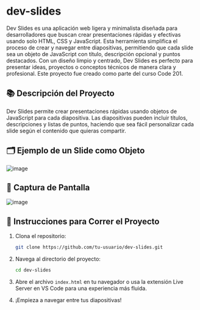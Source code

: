 # dev-slides

Dev Slides es una aplicación web ligera y minimalista diseñada para desarrolladores que buscan crear presentaciones rápidas y efectivas usando solo HTML, CSS y JavaScript. Esta herramienta simplifica el proceso de crear y navegar entre diapositivas, permitiendo que cada slide sea un objeto de JavaScript con título, descripción opcional y puntos destacados. Con un diseño limpio y centrado, Dev Slides es perfecto para presentar ideas, proyectos o conceptos técnicos de manera clara y profesional. Este proyecto fue creado como parte del curso Code 201.

## 📚 Descripción del Proyecto
Dev Slides permite crear presentaciones rápidas usando objetos de JavaScript para cada diapositiva. Las diapositivas pueden incluir títulos, descripciones y listas de puntos, haciendo que sea fácil personalizar cada slide según el contenido que quieras compartir.

## 🗂️ Ejemplo de un Slide como Objeto
![image](https://github.com/user-attachments/assets/7f6394ae-7dbe-46ee-acdb-456b52160938)




## 📸 Captura de Pantalla 

![image](https://github.com/user-attachments/assets/e1376fc9-16d2-4991-9384-1566f0d538a2)




## 🚀 Instrucciones para Correr el Proyecto

1. Clona el repositorio:
    ```bash
    git clone https://github.com/tu-usuario/dev-slides.git
    ```
2. Navega al directorio del proyecto:
    ```bash
    cd dev-slides
    ```
3. Abre el archivo `index.html` en tu navegador o usa la extensión Live Server en VS Code para una experiencia más fluida.




4. ¡Empieza a navegar entre tus diapositivas!


